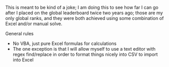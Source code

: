 This is meant to be kind of a joke; I am doing this to see how far I can go after I placed on the global leaderboard twice two years ago; those are my only global ranks, and they were both achieved using some combination of Excel and/or manual solve. 

General rules
- No VBA, just pure Excel formulas for calculations
- The one exception is that I will allow myself to use a text editor with regex find/replace in order to format things nicely into CSV to import into Excel
